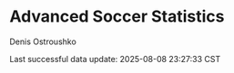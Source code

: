# Advanced Soccer Statistics
Denis Ostroushko

<!-- gfm -->

Last successful data update: 2025-08-08 23:27:33 CST
